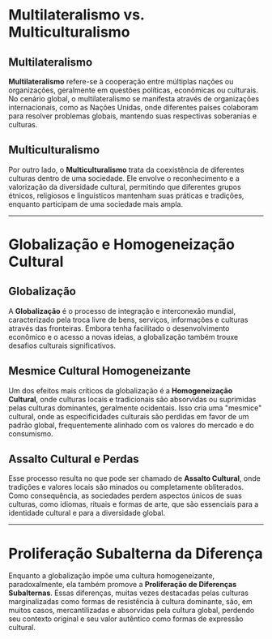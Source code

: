 # Multilateralismo vs. Multiculturalismo

## Multilateralismo

**Multilateralismo** refere-se à cooperação entre múltiplas nações ou organizações, geralmente em questões políticas, econômicas ou culturais. No cenário global, o multilateralismo se manifesta através de organizações internacionais, como as Nações Unidas, onde diferentes países colaboram para resolver problemas globais, mantendo suas respectivas soberanias e culturas.

## Multiculturalismo

Por outro lado, o **Multiculturalismo** trata da coexistência de diferentes culturas dentro de uma sociedade. Ele envolve o reconhecimento e a valorização da diversidade cultural, permitindo que diferentes grupos étnicos, religiosos e linguísticos mantenham suas práticas e tradições, enquanto participam de uma sociedade mais ampla.

---

# Globalização e Homogeneização Cultural

## Globalização

A **Globalização** é o processo de integração e interconexão mundial, caracterizado pela troca livre de bens, serviços, informações e culturas através das fronteiras. Embora tenha facilitado o desenvolvimento econômico e o acesso a novas ideias, a globalização também trouxe desafios culturais significativos.

## Mesmice Cultural Homogeneizante

Um dos efeitos mais críticos da globalização é a **Homogeneização Cultural**, onde culturas locais e tradicionais são absorvidas ou suprimidas pelas culturas dominantes, geralmente ocidentais. Isso cria uma "mesmice" cultural, onde as especificidades culturais são perdidas em favor de um padrão global, frequentemente alinhado com os valores do mercado e do consumismo.

## Assalto Cultural e Perdas

Esse processo resulta no que pode ser chamado de **Assalto Cultural**, onde tradições e valores locais são minados ou completamente obliterados. Como consequência, as sociedades perdem aspectos únicos de suas culturas, como idiomas, rituais e formas de arte, que são essenciais para a identidade cultural e para a diversidade global.

---

# Proliferação Subalterna da Diferença

Enquanto a globalização impõe uma cultura homogeneizante, paradoxalmente, ela também promove a **Proliferação de Diferenças Subalternas**. Essas diferenças, muitas vezes destacadas pelas culturas marginalizadas como formas de resistência à cultura dominante, são, em muitos casos, mercantilizadas e absorvidas pela cultura global, perdendo seu contexto original e seu valor autêntico como formas de expressão cultural.
